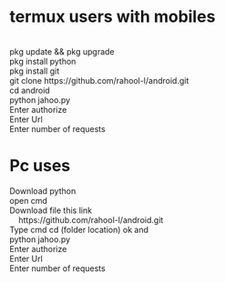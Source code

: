 <h1>termux users with mobiles</h1><br>
pkg update && pkg upgrade<br>
pkg install python<br>
pkg install git<br>
git clone https://github.com/rahool-l/android.git<br>
cd android<br>
python jahoo.py<br>
Enter authorize<br>
Enter Url<br>
Enter number of requests<br>

<h1>Pc uses</h1>
Download python <br>
open cmd <br>
Download file this link <br>
&nbsp &nbsp https://github.com/rahool-l/android.git<br>
Type cmd cd (folder location) ok and <br>
python jahoo.py<br>
Enter authorize<br>
Enter Url<br>
Enter number of requests<br>
